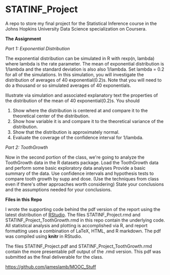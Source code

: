 STATINF_Project
===============

A repo to store my final project for the Statistical Inference course in the Johns Hopkins University Data Science specialization on Coursera.


**The Assignment**

*Part 1: Exponential Distribution*

The exponential distribution can be simulated in R with rexp(n, lambda) where lambda is the rate parameter. The mean of exponential distribution is 1/lambda and the standard deviation is also also 1/lambda. Set lambda = 0.2 for all of the simulations. In this simulation, you will investigate the distribution of averages of 40 exponential(0.2)s. Note that you will need to do a thousand or so simulated averages of 40 exponentials.

Illustrate via simulation and associated explanatory text the properties of the distribution of the mean of 40 exponential(0.2)s.  You should
1. Show where the distribution is centered at and compare it to the theoretical center of the distribution.
2. Show how variable it is and compare it to the theoretical variance of the distribution.
3. Show that the distribution is approximately normal.
4. Evaluate the coverage of the confidence interval for 1/lambda.

*Part 2: ToothGrowth*

Now in the second portion of the class, we're going to analyze the ToothGrowth data in the R datasets package. 
Load the ToothGrowth data and perform some basic exploratory data analyses 
Provide a basic summary of the data.
Use confidence intervals and hypothesis tests to compare tooth growth by supp and dose. (Use the techniques from class even if there's other approaches worth considering)
State your conclusions and the assumptions needed for your conclusions. 

**Files in this Repo**

I wrote the supporting code behind the pdf version of the report using the latest distribution of [RStudio](http://www.rstudio.com/). The files STATINF_Project.rmd and STATINF_Project_ToothGrowth.rmd in this repo contain the underlying code. All statistical analysis and plotting is accomplished via R, and report formatting uses a combination of LaTeX, HTML, and R markdown. The pdf was compiled using **knitr** in RStudio.

The files STATINF_Project.pdf and STATINF_Project_ToothGrowth.rmd contain the more presentable pdf output of the .rmd version. This pdf was submitted as the final deliverable for the class.





https://github.com/jameslamb/MOOC_Stuff

